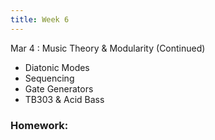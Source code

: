```yaml
---
title: Week 6
---
```


Mar 4
: Music Theory & Modularity (Continued)

- Diatonic Modes 
- Sequencing
- Gate Generators 
- TB303 & Acid Bass

### Homework:


